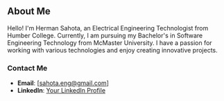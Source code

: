 ## About Me

Hello! I'm Herman Sahota, an Electrical Engineering Technologist from Humber College. Currently, I am pursuing my Bachelor's in Software Engineering Technology from McMaster University. I have a passion for working with various technologies and enjoy creating innovative projects.

### Contact Me

- **Email**: [sahota.eng@gmail.com]
- **LinkedIn**: [Your LinkedIn Profile]([https://www.linkedin.com/in/your-profile](https://www.linkedin.com/in/herman-sahota/))
